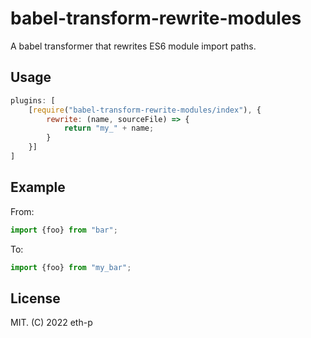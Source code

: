 # babel-transform-rewrite-modules
A babel transformer that rewrites ES6 module import paths.

## Usage

```js
plugins: [
	[require("babel-transform-rewrite-modules/index"), {
		rewrite: (name, sourceFile) => {
			return "my_" + name;
		}
	}]
]
```

## Example

From:

```js
import {foo} from "bar";
```

To:

```js
import {foo} from "my_bar";
```

## License

MIT. (C) 2022 eth-p
